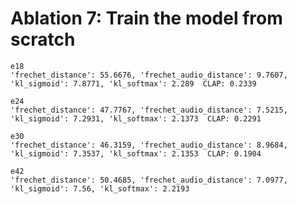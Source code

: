 # Ablation 7: Train the model from scratch

    e18
    'frechet_distance': 55.6676, 'frechet_audio_distance': 9.7607, 'kl_sigmoid': 7.8771, 'kl_softmax': 2.289  CLAP: 0.2339

    e24
    'frechet_distance': 47.7767, 'frechet_audio_distance': 7.5215, 'kl_sigmoid': 7.2931, 'kl_softmax': 2.1373  CLAP: 0.2291

    e30
    'frechet_distance': 46.3159, 'frechet_audio_distance': 8.9684, 'kl_sigmoid': 7.3537, 'kl_softmax': 2.1353  CLAP: 0.1904

    e42
    'frechet_distance': 50.4685, 'frechet_audio_distance': 7.0977, 'kl_sigmoid': 7.56, 'kl_softmax': 2.2193

    